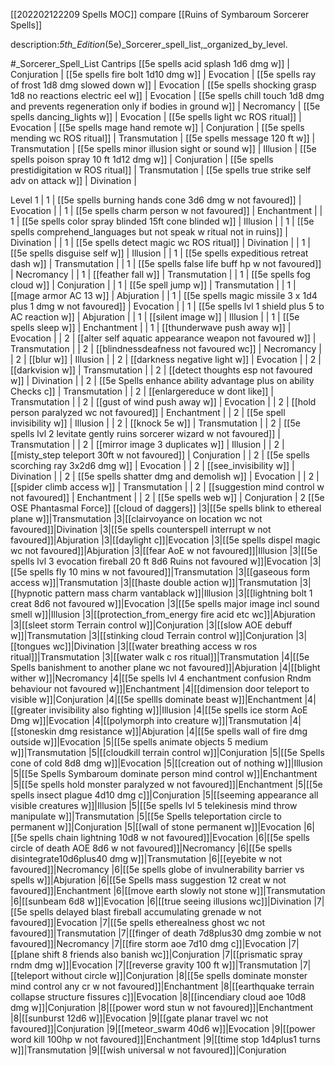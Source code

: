 [[202202122209 Spells MOC]]
compare [[Ruins of Symbaroum Sorcerer Spells]]

description:_5th_Edition_(5e)_Sorcerer_spell_list,_organized_by_level.

#_Sorcerer_Spell_List
Cantrips
[[5e spells acid splash 1d6 dmg  w]]              | Conjuration   |
[[5e spells fire bolt 1d10 dmg w]]               | Evocation     |
[[5e spells ray of frost 1d8 dmg slowed down w]] | Evocation     |
[[5e spells shocking grasp 1d8 no reactions electric eel w]]  | Evocation     |
[[5e spells chill touch 1d8 dmg and prevents regeneration only if bodies in ground w]]              | Necromancy    |
[[5e spells dancing_lights w]]                   | Evocation     |
[[5e spells light wc ROS ritual]]                           | Evocation     |
[[5e spells mage hand remote w]]                 | Conjuration   |
[[5e spells mending wc ROS ritual]]                         | Transmutation |
[[5e spells message 120 ft w]]                   | Transmutation |
[[5e spells minor illusion sight or sound w]]    | Illusion      |
[[5e spells poison spray 10 ft 1d12 dmg  w]]          | Conjuration   |
[[5e spells prestidigitation w ROS ritual]]                 | Transmutation |
[[5e spells true strike self adv on attack w]]   | Divination    |


Level 1
| 1           | [[5e spells burning hands cone 3d6 dmg w not favoured]]                           | Evocation     |
| 1           | [[5e spells charm person w not favoured]]                                     | Enchantment   |
| 1           | [[5e spells color spray blinded 15ft cone blinded w]]            | Illusion      |
| 1           | [[5e spells comprehend_languages but not speak w ritual not in ruins]]               | Divination    |
| 1           | [[5e spells detect magic wc ROS ritual]]                                    | Divination    |
| 1           | [[5e spells disguise self   w]]                                              | Illusion      |
| 1           | [[5e spells expeditious retreat dash w]]                         | Transmutation |
| 1           | [[5e spells false life buff hp w not favoured]]                               | Necromancy    |
| 1           | [[feather fall w]]                                               | Transmutation |
| 1           | [[5e spells fog cloud w]]                                        | Conjuration   |
| 1           | [[5e spell jump w]]                                                       | Transmutation |
| 1           | [[mage armor AC 13 w]]                                           | Abjuration    |
| 1           | [[5e spells magic missile 3 x 1d4 plus 1 dmg w not favoured]]                     | Evocation     |
| 1           | [[5e spells lvl 1 shield plus 5 to AC reaction  w]]                                                     | Abjuration    |
| 1           | [[silent image w]]                                               | Illusion      |
| 1           | [[5e spells sleep w]]                                            | Enchantment   |
| 1           | [[thunderwave push away w]]                                      | Evocation     |
| 2           | [[alter self aquatic appearance weapon not favoured w]]                       | Transmutation |
| 2           | [[blindnessdeafness not favoured wc]]                                         | Necromancy    |
| 2           | [[blur w]]                                                       | Illusion      |
| 2           | [[darkness negative light  w]]                                   | Evocation     |
| 2           | [[darkvision w]]                                                 | Transmutation |
| 2           | [[detect thoughts esp not favoured w]]                                        | Divination    |
| 2           | [[5e Spells enhance ability advantage plus on ability Checks c]] | Transmutation |
| 2           | [[enlargereduce w dont like]]                                    | Transmutation |
| 2           | [[gust of wind push away w]]                                     | Evocation     |
| 2           | [[hold person paralyzed wc not favoured]]                           | Enchantment   |
| 2           | [[5e spell invisibility w]]                                      | Illusion      |
| 2           | [[knock 5e w]]                                                   | Transmutation |
| 2           | [[5e spells lvl 2 levitate gently ruins sorcerer wizard w not favoured]]                                            | Transmutation |
| 2           | [[mirror image 3 duplicates w]]                                  | Illusion      |
| 2           | [[misty_step teleport 30ft w not favoured]]                                   | Conjuration   |
| 2           | [[5e spells scorching ray 3x2d6 dmg w]]                                    | Evocation     |
| 2           | [[see_invisibility w]]                                           | Divination    |
| 2           | [[5e spells shatter dmg and demolish w]]                         | Evocation     |
| 2           | [[spider climb access w]]                                        | Transmutation |
| 2           | [[suggestion mind control w not favoured]]                                    | Enchantment   |
| 2           | [[5e spells web w]]                                              | Conjuration   |
2 [[5e OSE Phantasmal Force]]
[[cloud of daggers]]
|3|[[5e spells blink to ethereal plane w]]|Transmutation
|3|[[clairvoyance on location wc not favoured]]|Divination
|3|[[5e spells counterspell interrupt w not favoured]]|Abjuration
|3|[[daylight c]]|Evocation
|3|[[5e spells dispel magic wc not favoured]]|Abjuration
|3|[[fear AoE w not favoured]]|Illusion
|3|[[5e spells lvl 3 evocation fireball 20 ft 8d6 Ruins not favoured w]]|Evocation
|3|[[5e spells fly 10 mins w not favoured]]|Transmutation
|3|[[gaseous form access w]]|Transmutation
|3|[[haste double action w]]|Transmutation
|3|[[hypnotic pattern mass charm vantablack w]]|Illusion
|3|[[lightning bolt 1 creat 8d6 not favoured w]]|Evocation
|3|[[5e spells major image incl sound smell w]]|Illusion
|3|[[protection_from_energy fire acid etc wc]]|Abjuration
|3|[[sleet storm Terrain control w]]|Conjuration
|3|[[slow AOE debuff w]]|Transmutation
|3|[[stinking cloud Terrain control w]]|Conjuration
|3|[[tongues wc]]|Divination
|3|[[water breathing access w ros ritual]]|Transmutation
|3|[[water walk c ros ritual]]|Transmutation
|4|[[5e Spells banishment to another plane wc not favoured]]|Abjuration
|4|[[blight wither w]]|Necromancy
|4|[[5e spells lvl 4 enchantment confusion Rndm behaviour not favoured w]]|Enchantment
|4|[[dimension door teleport to visible w]]|Conjuration
|4|[[5e spellls dominate beast w]]|Enchantment
|4|[[greater invisibility also fighting w]]|Illusion
|4|[[5e spells ice storm AoE Dmg w]]|Evocation
|4|[[polymorph into creature w]]|Transmutation
|4|[[stoneskin dmg resistance w]]|Abjuration
|4|[[5e spells wall of fire dmg outside w]]|Evocation
|5|[[5e spells animate objects 5 medium w]]|Transmutation
|5|[[cloudkill terrain control w]]|Conjuration
|5|[[5e Spells cone of cold 8d8 dmg w]]|Evocation
|5|[[creation out of nothing w]]|Illusion
|5|[[5e Spells Symbaroum dominate person mind control w]]|Enchantment
|5|[[5e spells hold monster paralyzed w not favoured]]|Enchantment
|5|[[5e spells insect plague 4d10 dmg c]]|Conjuration
|5|[[seeming appearance all visible creatures w]]|Illusion
|5|[[5e spells lvl 5 telekinesis mind throw manipulate w]]|Transmutation
|5|[[5e Spells teleportation circle to permanent w]]|Conjuration
|5|[[wall of stone permanent w]]|Evocation
|6|[[5e spells chain lightning 10d8 w not favoured]]|Evocation
|6|[[5e spells circle of death AOE 8d6 w not favoured]]|Necromancy
|6|[[5e spells disintegrate10d6plus40 dmg w]]|Transmutation
|6|[[eyebite w not favoured]]|Necromancy
|6|[[5e spells globe of invulnerability barrier vs spells w]]|Abjuration
|6|[[5e Spells mass suggestion 12 creat w not favoured]]|Enchantment
|6|[[move earth slowly not stone w]]|Transmutation
|6|[[sunbeam 6d8 w]]|Evocation
|6|[[true seeing illusions wc]]|Divination
|7|[[5e spells delayed blast fireball accumulating grenade w not favoured]]|Evocation
|7|[[5e spells etherealness ghost wc not favoured]]|Transmutation
|7|[[finger of death 7d8plus30 dmg zombie w not favoured]]|Necromancy
|7|[[fire storm aoe 7d10 dmg c]]|Evocation
|7|[[plane shift 8 friends also banish wc]]|Conjuration
|7|[[prismatic spray rndm dmg w]]|Evocation
|7|[[reverse gravity 100 ft w]]|Transmutation
|7|[[teleport without circle w]]|Conjuration
|8|[[5e spells dominate monster mind control any cr w not favoured]]|Enchantment
|8|[[earthquake terrain collapse structure fissures c]]|Evocation
|8|[[incendiary cloud aoe 10d8 dmg w]]|Conjuration
|8|[[power word stun w not favoured]]|Enchantment
|8|[[sunburst 12d6 w]]|Evocation
|9|[[gate planar travel wc not favoured]]|Conjuration
|9|[[meteor_swarm 40d6 w]]|Evocation
|9|[[power word kill 100hp w not favoured]]|Enchantment
|9|[[time stop 1d4plus1 turns w]]|Transmutation
|9|[[wish universal w not favoured]]|Conjuration
